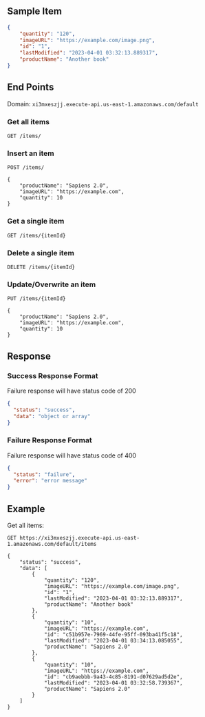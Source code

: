 
## Sample Item

```json
{
    "quantity": "120",
    "imageURL": "https://example.com/image.png",
    "id": "1",
    "lastModified": "2023-04-01 03:32:13.889317",
    "productName": "Another book"
}

```

## End Points

Domain: `xi3mxeszjj.execute-api.us-east-1.amazonaws.com/default`

### Get all items

```http request
GET /items/
```

### Insert an item

```http request
POST /items/

{
    "productName": "Sapiens 2.0",
    "imageURL": "https://example.com",
    "quantity": 10
}
```

### Get a single item

```http request
GET /items/{itemId}
```


### Delete a single item

```http request
DELETE /items/{itemId}
```

### Update/Overwrite an item

```http request
PUT /items/{itemId}

{
    "productName": "Sapiens 2.0",
    "imageURL": "https://example.com",
    "quantity": 10
}
```

## Response

### Success Response Format
Failure response will have status code of 200
```json
{
  "status": "success",
  "data": "object or array"
}

```

### Failure Response Format
Failure response will have status code of 400
```json
{
  "status": "failure",
  "error": "error message"
}
```

## Example

Get all items:
```http request
GET https://xi3mxeszjj.execute-api.us-east-1.amazonaws.com/default/items

{
    "status": "success",
    "data": [
        {
            "quantity": "120",
            "imageURL": "https://example.com/image.png",
            "id": "1",
            "lastModified": "2023-04-01 03:32:13.889317",
            "productName": "Another book"
        },
        {
            "quantity": "10",
            "imageURL": "https://example.com",
            "id": "c51b957e-7969-44fe-95ff-093ba41f5c18",
            "lastModified": "2023-04-01 03:34:13.085055",
            "productName": "Sapiens 2.0"
        },
        {
            "quantity": "10",
            "imageURL": "https://example.com",
            "id": "cb9aebbb-9a43-4c85-8191-d07629ad5d2e",
            "lastModified": "2023-04-01 03:32:58.739367",
            "productName": "Sapiens 2.0"
        }
    ]
}
```